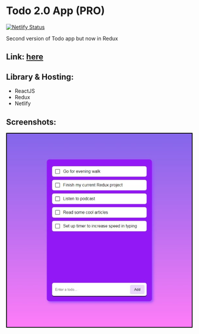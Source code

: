 # Todo 2.0 App (PRO)

[![Netlify Status](https://api.netlify.com/api/v1/badges/e137e899-a5c4-406b-b9aa-1a0d398f27cc/deploy-status)](https://app.netlify.com/sites/protodo/deploys)

Second version of Todo app but now in Redux

## Link: [here](https://protodo.netlify.app/)

## Library & Hosting:

- ReactJS
- Redux
- Netlify

## Screenshots:

<p align="center">
  <kbd>
    <img src="https://github.com/mshahanwaz/pro-todo-app/blob/master/screenshots/1.jpeg" width=600px style="border: 2px solid black;">
  </kbd>
</p>

